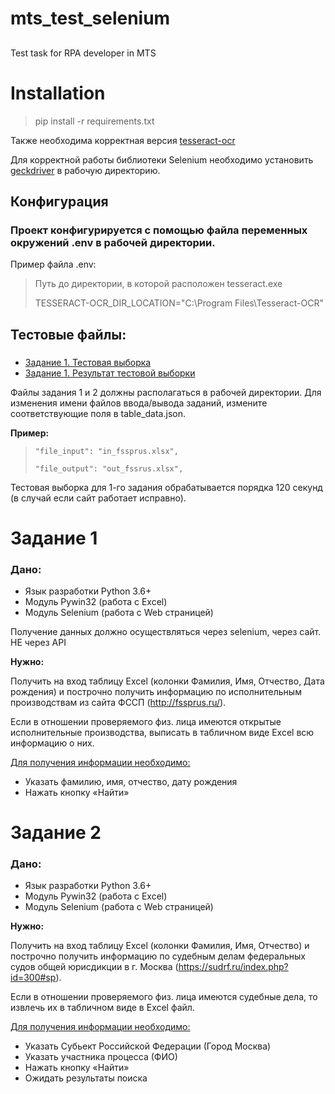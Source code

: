 # mts_test_selenium
##
Test task for RPA developer in MTS

# Installation 
> pip install -r requirements.txt

Также необходима корректная версия [tesseract-ocr](https://digi.bib.uni-mannheim.de/tesseract/tesseract-ocr-w64-setup-v5.0.0-alpha.20210506.exe)

Для корректной работы библиотеки Selenium необходимо установить [geckdriver](https://github.com/mozilla/geckodriver/releases/download/v0.29.1/geckodriver-v0.29.1-win64.zip) в рабочую директорию.
## **Конфигурация** 

### Проект конфигурируется с помощью файла переменных окружений .env в рабочей директории.

Пример файла .env:

>Путь до директории, в которой расположен tesseract.exe
>
>TESSERACT-OCR_DIR_LOCATION="C:\Program Files\Tesseract-OCR"


## Тестовые файлы:

### 
+ [Задание 1. Тестовая выборка](https://disk.yandex.ru/i/kl1kZeSXXlwfJg)
+ [Задание 1. Результат тестовой выборки](https://disk.yandex.ru/i/dGHynFAAC-G-3A)

Файлы задания 1 и 2 должны располагаться в рабочей директории.
Для изменения имени файлов ввода/вывода заданий, измените соответствующие поля в table_data.json.

**Пример:**
>`"file_input": "in_fssprus.xlsx",` 
>
>`"file_output": "out_fssrus.xlsx", `

Тестовая выборка для 1-го задания обрабатывается порядка 120 секунд (в случай если сайт работает исправно). 
# **Задание 1**
### **Дано:**
+ Язык разработки Python 3.6+
+ Модуль Pywin32 (работа с Excel)
+ Модуль Selenium (работа с Web страницей)

Получение данных должно осуществляться через selenium, через сайт. НЕ через API

**Нужно:**

Получить на вход таблицу Excel (колонки Фамилия, Имя, Отчество, Дата рождения) и построчно получить информацию по исполнительным производствам из сайта ФССП (http://fssprus.ru/). 

Если в отношении проверяемого физ. лица имеются открытые исполнительные производства, выписать в табличном виде Excel всю информацию о них.

<u> Для получения информации необходимо: </u>

+ Указать фамилию, имя, отчество, дату рождения
+ Нажать кнопку «Найти»


# **Задание 2**
### **Дано:**
+ Язык разработки Python 3.6+
+ Модуль Pywin32 (работа с Excel)
+ Модуль Selenium (работа с Web страницей)

**Нужно:**

Получить на вход таблицу Excel (колонки Фамилия, Имя, Отчество) и построчно получить информацию по судебным делам федеральных судов общей юрисдикции в г. Москва (https://sudrf.ru/index.php?id=300#sp). 

Если в отношении проверяемого физ. лица имеются судебные дела, то извлечь их в табличном виде в Excel файл.

<u>  Для получения информации необходимо: </u>
+ Указать Субьект Российской Федерации (Город Москва)
+ Указать участника процесса (ФИО)
+ Нажать кнопку «Найти»
+ Ожидать результаты поиска



